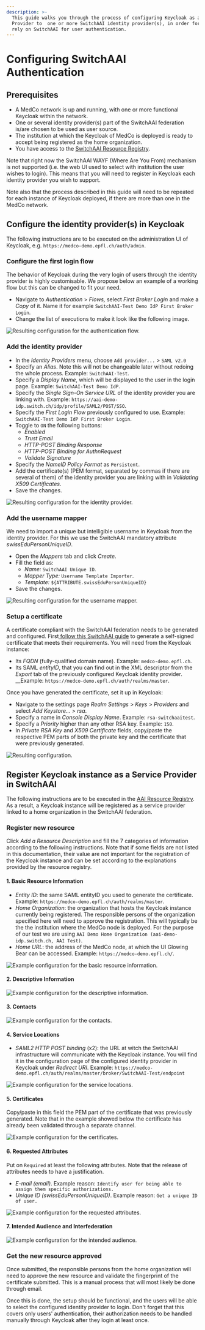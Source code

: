 ```yaml
---
description: >-
  This guide walks you through the process of configuring Keycloak as a Service
  Provider to  one or more SwitchAAI identity provider(s), in order for MedCo to
  rely on SwitchAAI for user authentication.
---
```


# Configuring SwitchAAI Authentication

## Prerequisites

* A MedCo network is up and running, with one or more functional Keycloak within the network.
* One or several identity provider\(s\) part of the SwitchAAI federation is/are chosen to be used as user source.
* The institution at which the Keycloak of MedCo is deployed is ready to accept being registered as the home organization. 
* You have access to the [SwitchAAI Resource Registry](https://rr.aai.switch.ch/).

Note that right now the SwitchAAI WAYF \(Where Are You From\) mechanism is not supported \(i.e. the web UI used to select with institution the user wishes to login\). This means that you will need to register in Keycloak each identity provider you wish to support.

Note also that the process described in this guide will need to be repeated for each instance of Keycloak deployed, if there are more than one in the MedCo network.

## Configure the identity provider\(s\) in Keycloak

The following instructions are to be executed on the administration UI of Keycloak, e.g. `https://medco-demo.epfl.ch/auth/admin`.

### Configure the first login flow

The behavior of Keycloak during the very login of users through the identity provider is highly customisable. We propose below an example of a working flow but this can be changed to fit your need. 

* Navigate to _Authentication_ &gt; _Flows,_ select _First Broker Login_ and make a _Copy_ of it. Name it for example `SwitchAAI-Test Demo IdP First Broker Login`.
* Change the list of executions to make it look like the following image.

![Resulting configuration for the authentication flow.](../../.gitbook/assets/screenshot-from-2019-12-19-14-05-45.png)

### Add the identity provider

* In the _Identity Providers_ menu, choose `Add provider...` &gt; `SAML v2.0`
* Specify an _Alias_. Note this will not be changeable later without redoing the whole process. Example: `SwitchAAI-Test`.
* Specify a _Display Name_, which will be displayed to the user in the login page. Example: `SwitchAAI-Test Demo IdP`.
* Specify the _Single Sign-On Service URL_ of the identity provider you are linking with. Example: `https://aai-demo-idp.switch.ch/idp/profile/SAML2/POST/SSO`.
* Specify the _First Login Flow_ previously configured to use. Example: `SwitchAAI-Test Demo IdP First Broker Login`.
* Toggle to `ON` the following buttons: 
  * _Enabled_
  * _Trust Email_
  * _HTTP-POST Binding Response_
  * _HTTP-POST Binding for AuthnRequest_
  * _Validate Signature_
* Specify the _NameID Policy Format_ as `Persistent`.
* Add the certificate\(s\) \(PEM format, separated by commas if there are several of them\) of the identity provider you are linking with in _Validating X509 Certificates_.
* Save the changes.

![Resulting configuration for the identity provider.](../../.gitbook/assets/screenshot-from-2019-12-19-14-12-54.png)

### Add the username mapper

We need to import a unique but intelligible username in Keycloak from the identity provider. For this we use the SwitchAAI mandatory attribute _swissEduPersonUniqueID_.

* Open the _Mappers_ tab and click _Create_.
* Fill the field as:
  * _Name:_ `SwitchAAI Unique ID`.
  * _Mapper Type:_ `Username Template Importer`.
  * _Template:_ `${ATTRIBUTE.swissEduPersonUniqueID}`
* Save the changes.

![Resulting configuration for the username mapper.](../../.gitbook/assets/screenshot-from-2019-12-16-17-53-51.png)

### Setup a certificate

A certificate compliant with the SwitchAAI federation needs to be generated and configured. First[ follow this SwitchAAI guide](https://www.switch.ch/aai/support/certificates/embeddedcerts-requirements-appendix-a/) to generate a self-signed certificate that meets their requirements. You will need from the Keycloak instance:

* Its _FQDN_ \(fully-qualified domain name\). Example: `medco-demo.epfl.ch`.
* Its SAML _entityID_, that you can find out in the XML descriptor from the _Export_ tab of the previously configured Keycloak identity provider. __Example: `https://medco-demo.epfl.ch/auth/realms/master`.

Once you have generated the certificate, set it up in Keycloak:

* Navigate to the settings page _Realm Settings_ &gt; _Keys_ &gt; _Providers_ and select _Add Keystore..._ &gt; _rsa_.
* Specify a name in _Console Display Name_. Example: `rsa-switchaaitest`.
* Specify a _Priority_ higher than any other RSA key. Example: `150`.
* In _Private RSA Key_ and _X509 Certificate_ fields, copy/paste the respective PEM parts of both the private key and the certificate that were previously generated.

![Resulting configuration.](../../.gitbook/assets/screenshot-from-2019-12-16-17-52-46.png)

## Register Keycloak instance as a Service Provider in SwitchAAI

The following instructions are to be executed in the [AAI Resource Registry](https://rr.aai.switch.ch/menu_res_options.php). As a result, a Keycloak instance will be registered as a service provider linked to a home organization in the SwitchAAI federation.

### Register new resource

Click _Add a Resource Description_ and fill the 7 categories of information according to the following instructions. Note that if some fields are not listed in this documentation, their value are not important for the registration of the Keycloak instance and can be set according to the explanations provided by the resource registry.

#### 1. Basic Resource Information

* _Entity ID_: the same SAML entityID you used to generate the certificate. Example: `https://medco-demo.epfl.ch/auth/realms/master`.
* _Home Organization_: the organization that hosts the Keycloak instance currently being registered. The responsible persons of the organization specified here will need to approve the registration. This will typically be the the institution where the MedCo node is deployed. For the purpose of our test we are using `AAI Demo Home Organization (aai-demo-idp.switch.ch, AAI Test)`.
* _Home URL_: the address of the MedCo node, at which the UI Glowing Bear can be accessed. Example: `https://medco-demo.epfl.ch/`.

![Example configuration for the basic resource information.](../../.gitbook/assets/screenshot-from-2019-12-19-14-44-26.png)

#### 2. Descriptive Information

![Example configuration for the descriptive information.](../../.gitbook/assets/screenshot-from-2019-12-19-14-45-42.png)

#### 3. Contacts

![Example configuration for the contacts.](../../.gitbook/assets/screenshot-from-2019-12-19-14-46-51.png)

#### 4. Service Locations

* _SAML2 HTTP POST binding_ \(x2\): the URL at witch the SwitchAAI infrastructure will communicate with the Keycloak instance. You will find it in the configuration page of the configured identity provider in Keycloak under _Redirect URI_. Example: `https://medco-demo.epfl.ch/auth/realms/master/broker/SwitchAAI-Test/endpoint`

![Example configuration for the service locations.](../../.gitbook/assets/screenshot-from-2019-12-19-14-57-01.png)

#### 5. Certificates

Copy/paste in this field the PEM part of the certificate that was previously generated. Note that in the example showed below the certificate has already been validated through a separate channel. 

![Example configuration for the certificates.](../../.gitbook/assets/screenshot-from-2019-12-19-14-59-45.png)

#### 6. Requested Attributes

Put on `Required` at least the following attributes. Note that the release of attributes needs to have a justification.

* _E-mail \(email\)_. Example reason: `Identify user for being able to assign them specific authorizations.`
* _Unique ID \(swissEduPersonUniqueID\)_. Example reason: `Get a unique ID of user.`

![Example configuration for the requested attributes.](../../.gitbook/assets/screenshot-from-2019-12-19-15-01-38.png)

#### 7. Intended Audience and Interfederation

![Example configuration for the intended audience.](../../.gitbook/assets/screenshot-from-2019-12-19-16-22-11.png)

### Get the new resource approved

Once submitted, the responsible persons from the home organization will need to approve the new resource and validate the fingerprint of the certificate submitted. This is a manual process that will most likely be done through email. 

Once this is done, the setup should be functional, and the users will be able to select the configured identity provider to login. Don't forget that this covers only users' authentication, their authorization needs to be handled manually through Keycloak after they login at least once.

